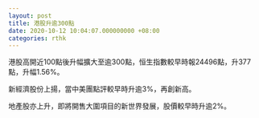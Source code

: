 ```yaml
---
layout: post
title: 港股升逾300點
date: 2020-10-12 10:04:07.000000000 +08:00
categories: rthk
---
```


港股高開近100點後升幅擴大至逾300點，恒生指數較早時報24496點，升377點，升幅1.56%。

新經濟股份上揚，當中美團點評較早時升逾3%，再創新高。

地產股亦上升，即將開售大圍項目的新世界發展，股價較早時升逾2%。
